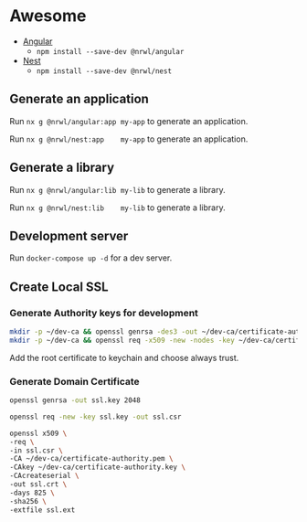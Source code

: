 # Awesome

- [Angular](https://angular.io)
    - `npm install --save-dev @nrwl/angular`
- [Nest](https://nestjs.com)
    - `npm install --save-dev @nrwl/nest`

## Generate an application

Run `nx g @nrwl/angular:app my-app` to generate an application.

Run `nx g @nrwl/nest:app    my-app` to generate an application.

## Generate a library

Run `nx g @nrwl/angular:lib my-lib` to generate a library.

Run `nx g @nrwl/nest:lib    my-lib` to generate a library.

## Development server

Run `docker-compose up -d` for a dev server.


## Create Local SSL

### Generate Authority keys for development
```bash
mkdir -p ~/dev-ca && openssl genrsa -des3 -out ~/dev-ca/certificate-authority.key 2048
mkdir -p ~/dev-ca && openssl req -x509 -new -nodes -key ~/dev-ca/certificate-authority.key -sha256 -days 1825 -out ~/dev-ca/certificate-authority.pem
```
Add the root certificate to keychain and choose always trust.

### Generate Domain Certificate
```bash
openssl genrsa -out ssl.key 2048

openssl req -new -key ssl.key -out ssl.csr

openssl x509 \
-req \
-in ssl.csr \
-CA ~/dev-ca/certificate-authority.pem \
-CAkey ~/dev-ca/certificate-authority.key \
-CAcreateserial \
-out ssl.crt \
-days 825 \
-sha256 \
-extfile ssl.ext
```


